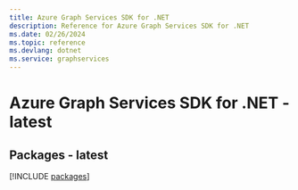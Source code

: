 ```yaml
---
title: Azure Graph Services SDK for .NET
description: Reference for Azure Graph Services SDK for .NET
ms.date: 02/26/2024
ms.topic: reference
ms.devlang: dotnet
ms.service: graphservices
---
```

# Azure Graph Services SDK for .NET - latest
## Packages - latest
[!INCLUDE [packages](graph-services-index.md)]
